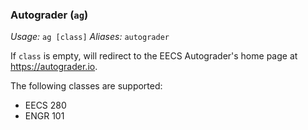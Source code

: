 ### Autograder (`ag`)
*Usage:* `ag [class]`
*Aliases:* `autograder`

If `class` is empty, will redirect to the EECS Autograder's home page at https://autograder.io.

The following classes are supported:

- EECS 280
- ENGR 101
